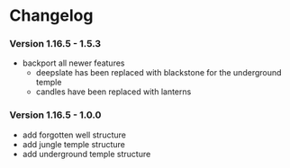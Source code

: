 # Changelog

### Version 1.16.5 - 1.5.3

- backport all newer features
  - deepslate has been replaced with blackstone for the underground temple
  - candles have been replaced with lanterns

### Version 1.16.5 - 1.0.0

- add forgotten well structure
- add jungle temple structure
- add underground temple structure

